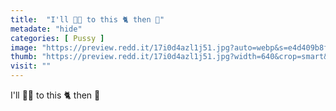 ```yaml
---
title:  "I'll 🤜🥩 to this 🐈 then 🌋"
metadate: "hide"
categories: [ Pussy ]
image: "https://preview.redd.it/17i0d4azl1j51.jpg?auto=webp&s=e4d409b8f41a63ae2151227dd3ac39acd631b88a"
thumb: "https://preview.redd.it/17i0d4azl1j51.jpg?width=640&crop=smart&auto=webp&s=bcdc8389b583a4de4063b04668479bc0123c6a27"
visit: ""
---
```

I'll 🤜🥩 to this 🐈 then 🌋
